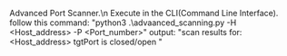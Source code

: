 Advanced Port Scanner.\n
Execute in the CLI(Command Line Interface).
follow this command: "python3 .\advaanced_scanning.py -H <Host_address> -P <Port_number>"
output:
"scan results for: <Host_address>
tgtPort is closed/open "
